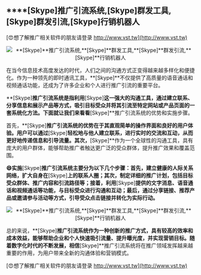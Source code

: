 ## ****[Skype]**推广引流系统,**[Skype]**群发工具,**[Skype]**群发引流,**[Skype]**行销机器人**

[😍想了解推广相关软件的朋友请登录 http://www.vst.tw](http://www.vst.tw)

 <center><img src="https://vst.tw/MP4/tuiguang/png/2.png" alt="**[Skype]**推广引流系统,**[Skype]**群发工具,**[Skype]**群发引流,**[Skype]**行销机器人"></center>

在当今信息技术高度发达的时代，人们之间的沟通方式正变得越来越多样化和便捷化。作为一种领先的即时通讯工具，**[Skype]**不仅提供了高质量的语音通话和视频通话功能，还成为了许多企业和个人进行推广引流的重要平台。

**[Skype]**推广引流系统是指利用**[Skype]**这一强大的沟通工具，通过建立联系、分享信息和展示产品等方式，吸引目标受众并将其引流至特定网站或产品页面的一套系统化方法。下面就让我们来看看**[Skype]**推广引流系统的优势和实施步骤。

首先，**[Skype]**推广引流系统的优势在于其直观简单的操作界面和良好的用户体验。用户可以通过**[Skype]**轻松地与他人建立联系，进行实时的交流和互动，从而更好地传递信息和引导流量。其次，**[Skype]**作为一个全球性的沟通工具，具有庞大的用户群体，能够帮助推广者触达更广泛的受众群体，提升推广效果和覆盖范围。

**😄实施**[Skype]**推广引流系统主要分为以下几个步骤：首先，建立健康的人际关系网络，扩大自身在**[Skype]**上的联系人圈；其次，制定详细的推广计划，包括目标受众群体、推广内容和引流路径等；接着，利用**[Skype]**提供的文字消息、语音通话和视频通话等功能，与目标受众进行沟通和互动；最后，通过分享链接、推荐产品或邀请参与活动等方式，引导受众点击链接并转化为实际行动。**

 <center><img src="https://vst.tw/MP4/tuiguang/png/5.png" alt="**[Skype]**推广引流系统,**[Skype]**群发工具,**[Skype]**群发引流,**[Skype]**行销机器人"></center>

总的来说，**[Skype]**推广引流系统作为一种创新的推广方式，具有较高的效率和成本效益，能够帮助企业和个人快速吸引流量、提升曝光度，并实现营销目标。随着数字化时代的不断发展，相信**[Skype]**推广引流系统将在推广领域发挥越来越重要的作用，为用户带来全新的沟通体验和营销模式。

[😍想了解推广相关软件的朋友请登录 http://www.vst.tw](http://www.vst.tw)



